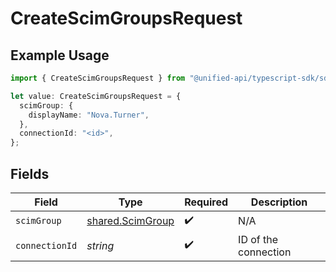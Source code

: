 # CreateScimGroupsRequest

## Example Usage

```typescript
import { CreateScimGroupsRequest } from "@unified-api/typescript-sdk/sdk/models/operations";

let value: CreateScimGroupsRequest = {
  scimGroup: {
    displayName: "Nova.Turner",
  },
  connectionId: "<id>",
};
```

## Fields

| Field                                                       | Type                                                        | Required                                                    | Description                                                 |
| ----------------------------------------------------------- | ----------------------------------------------------------- | ----------------------------------------------------------- | ----------------------------------------------------------- |
| `scimGroup`                                                 | [shared.ScimGroup](../../../sdk/models/shared/scimgroup.md) | :heavy_check_mark:                                          | N/A                                                         |
| `connectionId`                                              | *string*                                                    | :heavy_check_mark:                                          | ID of the connection                                        |